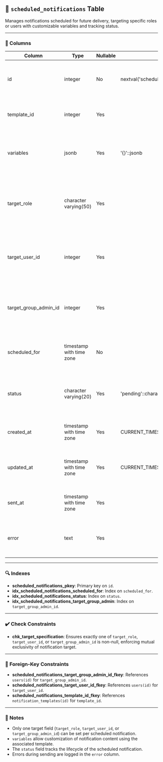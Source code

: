 ## 📅 `scheduled_notifications` Table

Manages notifications scheduled for future delivery, targeting specific roles or users with customizable variables and tracking status.

---

### 🧱 Columns

| Column               | Type                    | Nullable | Default                   | Description                                                                                     |
|----------------------|-------------------------|----------|---------------------------|-------------------------------------------------------------------------------------------------|
| id                   | integer                 | No       | nextval('scheduled_notifications_id_seq'::regclass) | Primary key, unique identifier for each scheduled notification                                  |
| template_id          | integer                 | Yes      |                           | Foreign key referencing the notification template                                              |
| variables            | jsonb                   | Yes      | '{}'::jsonb               | JSON object for dynamic variables to replace placeholders in the notification                   |
| target_role          | character varying(50)   | Yes      |                           | Role to which the notification will be sent (mutually exclusive with user and group admin)      |
| target_user_id       | integer                 | Yes      |                           | User ID to send the notification to (mutually exclusive with role and group admin)              |
| target_group_admin_id| integer                 | Yes      |                           | Group admin user ID to send the notification to (mutually exclusive with role and user)         |
| scheduled_for        | timestamp with time zone| No       |                           | Date and time when the notification is scheduled to be sent                                    |
| status               | character varying(20)   | Yes      | 'pending'::character varying | Current status of the scheduled notification (e.g., pending, sent)                              |
| created_at           | timestamp with time zone| Yes      | CURRENT_TIMESTAMP         | Timestamp when the scheduled notification was created                                          |
| updated_at           | timestamp with time zone| Yes      | CURRENT_TIMESTAMP         | Timestamp when the scheduled notification was last updated                                    |
| sent_at              | timestamp with time zone| Yes      |                           | Timestamp when the notification was actually sent                                              |
| error                | text                    | Yes      |                           | Text describing any error encountered during sending                                          |

---

### 🔍 Indexes

- **scheduled_notifications_pkey**: Primary key on `id`.
- **idx_scheduled_notifications_scheduled_for**: Index on `scheduled_for`.
- **idx_scheduled_notifications_status**: Index on `status`.
- **idx_scheduled_notifications_target_group_admin**: Index on `target_group_admin_id`.

---

### ✔️ Check Constraints

- **chk_target_specification**: Ensures exactly one of `target_role`, `target_user_id`, or `target_group_admin_id` is non-null, enforcing mutual exclusivity of notification target.

---

### 🔗 Foreign-Key Constraints

- **scheduled_notifications_target_group_admin_id_fkey**: References `users(id)` for `target_group_admin_id`.
- **scheduled_notifications_target_user_id_fkey**: References `users(id)` for `target_user_id`.
- **scheduled_notifications_template_id_fkey**: References `notification_templates(id)` for `template_id`.

---

### 📝 Notes

- Only one target field (`target_role`, `target_user_id`, or `target_group_admin_id`) can be set per scheduled notification.
- `variables` allow customization of notification content using the associated template.
- The `status` field tracks the lifecycle of the scheduled notification.
- Errors during sending are logged in the `error` column.
